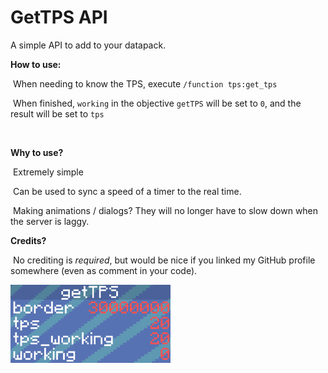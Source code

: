 # GetTPS API
A simple API to add to your datapack.



**How to use:**

​	When needing to know the TPS, execute `/function tps:get_tps`

​	When finished, `working` in the objective `getTPS` will be set to `0`, and the result will be set to `tps`

​	



**Why to use?**

​	Extremely simple

​	Can be used to sync a speed of a timer to the real time.

​	Making animations / dialogs? They will no longer have to slow down when the server is laggy.



**Credits?**

​	No crediting is *required*, but would be nice if you linked my GitHub profile somewhere (even as comment in your code).

<img src="screenshots/scoreboard.png" alt="getTPS Scoreboard" style="zoom:25%;" />

